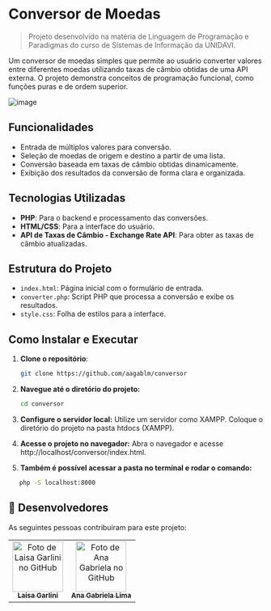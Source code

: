 # Conversor de Moedas
> Projeto desenvolvido na matéria de Linguagem de Programação e Paradigmas do curso de Sistemas de Informação da UNIDAVI.

Um conversor de moedas simples que permite ao usuário converter valores entre diferentes moedas utilizando taxas de câmbio obtidas de uma API externa. O projeto demonstra conceitos de programação funcional, como funções puras e de ordem superior.

![image](https://github.com/user-attachments/assets/0efdefea-5ce2-4616-a5ed-32cd0c5a944c)

## Funcionalidades

- Entrada de múltiplos valores para conversão.
- Seleção de moedas de origem e destino a partir de uma lista.
- Conversão baseada em taxas de câmbio obtidas dinamicamente.
- Exibição dos resultados da conversão de forma clara e organizada.

## Tecnologias Utilizadas

- **PHP**: Para o backend e processamento das conversões.
- **HTML/CSS**: Para a interface do usuário.
- **API de Taxas de Câmbio - Exchange Rate API**: Para obter as taxas de câmbio atualizadas.

## Estrutura do Projeto

- `index.html`: Página inicial com o formulário de entrada.
- `converter.php`: Script PHP que processa a conversão e exibe os resultados.
- `style.css`: Folha de estilos para a interface.

## Como Instalar e Executar

1. **Clone o repositório**:
   ```bash
   git clone https://github.com/aagablm/conversor
2. **Navegue até o diretório do projeto:**
   ```bash
   cd conversor

4. **Configure o servidor local:**
Utilize um servidor como XAMPP.
Coloque o diretório do projeto na pasta htdocs (XAMPP).

5. **Acesse o projeto no navegador:**
Abra o navegador e acesse http://localhost/conversor/index.html.

6. **Também é possível acessar a pasta no terminal e rodar o comando:**
```bash
   php -S localhost:8000
```

## 🤝 Desenvolvedores

As seguintes pessoas contribuíram para este projeto:

<table>
  <tr>
    <td align="center">
      <a href="https://github.com/LaisaGarlini" title="Laisa Garlini">
        <img src="https://avatars.githubusercontent.com/u/128845740?v=4" width="100px;" alt="Foto de Laisa Garlini no GitHub"/><br>
        <sub>
          <b>Laisa Garlini</b>
        </sub>
      </a>
    </td>
    <td align="center">
      <a href="https://github.com/aagablm" title="Ana Gabriela Lima">
        <img src="https://avatars.githubusercontent.com/u/97294208?v=4" width="100px;" alt="Foto de Ana Gabriela no GitHub"/><br>
        <sub>
          <b>Ana Gabriela Lima</b>
        </sub>
      </a>
    </td>
